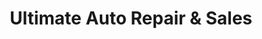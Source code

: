 ---
title: "Ultimate Auto Repair & Sales"
url: /brooklyn/ultimate-auto-repair-and-sales/
shop: car repair
---